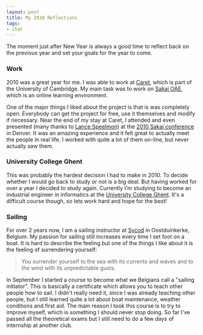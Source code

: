 ```yaml
---
layout: post
title: My 2010 Reflections
tags:
- chat
---
```


The moment just after New Year is always a good time to reflect back on the previous year and set your goals for the year to come.

### Work

2010 was a great year for me. I was able to work at [Caret](http://www.caret.cam.ac.uk/page/home), which is part of the University of Cambridge. My main task was to work on [Sakai OAE](http://sakaiproject.org/node/2239), which is an online learning environment.

One of the major things I liked about the project is that is was completely open. Everybody can get the project for free, use it themselves and modify if necessary.
Near the end of my stay at Caret, I attended and even presented (many thanks to [Lance Speelmon](http://lancespeelmon.wordpress.com/)) at the [2010 Sakai conference](http://eventbrainz.com/events/home/event_id/61) in Denver. It was an amazing experience and it felt great to actually meet the people in real life. I worked with quite a lot of them on-line, but never actually saw them.

### University College Ghent

This was probably the hardest decision I had to make in 2010. To decide whether I would go back to study or not is a big deal. But having worked for over a year I decided to study again. Currently I'm studying to become an industrial engineer in informatics at the [University College Ghent](http://english.hogent.be/). It's a difficult course though, so lets work hard and hope for the best!

### Sailing

For over 2 years now, I am a sailing instructor at [Sycod](http://www.sycod.be/) in Oostduinkerke, Belgium. My passion for sailing still increases every time I set foot on a boat. It is hard to describe the feeling but one of the things I like about it is the feeling of surrendering yourself:

> You surrender yourself to the sea with its currents and waves and to the wind with its unpredictable gusts.

In September I started a course to become what we Belgians call a "sailing initiator". This is basically a certificate which allows you to teach other people how to sail. I didn't really need it, since I was already teaching other people, but I still learned quite a lot about boat maintenance, weather conditions and first aid. The main reason I took this course is to try to improve myself, which is something I should never stop doing. So far I've passed all the theoretical exams but I still need to do a few days of internship at another club.
